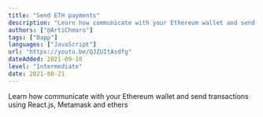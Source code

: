 ```yaml
---
title: "Send ETH payments"
description: "Learn how communicate with your Ethereum wallet and send transactions using React.js, Metamask and ethers"
authors: ["@ArtiChmaro"]
tags: ["Dapp"]
languages: ["JavaScript"]
url: "https://youtu.be/QJZUItAsdfg"
dateAdded: 2021-09-10
level: "Intermediate"
date: 2021-08-21
---
```


Learn how communicate with your Ethereum wallet and send transactions using React.js, Metamask and ethers 